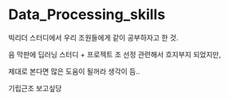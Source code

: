 # Data_Processing_skills

빅리더 스터디에서 우리 조원들에게 같이 공부하자고 한 것.

음 막판에 딥러닝 스터디 + 프로젝트 조 선정 관련해서 흐지부지 되었지만,

제대로 본다면 많은 도움이 될꺼라 생각이 듬..

기립근조 보고싶당
